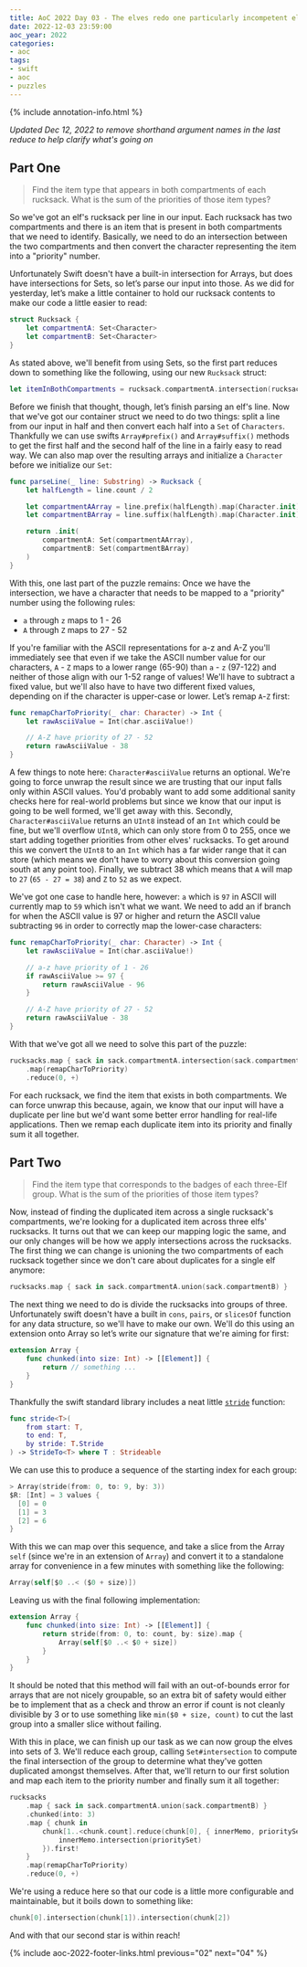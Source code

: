 ```yaml
---
title: AoC 2022 Day 03 - The elves redo one particularly incompetent elf’s job, we fire the elf
date: 2022-12-03 23:59:00
aoc_year: 2022
categories:
- aoc
tags:
- swift
- aoc
- puzzles
---
```


{% include annotation-info.html %}

_Updated Dec 12, 2022 to remove shorthand argument names in the last reduce
to help clarify what's going on_

## Part One
> Find the item type that appears in both compartments of each rucksack. What is the sum of the priorities of those item types?

So we've got an elf's rucksack per line in our input. Each rucksack has two compartments and there is an item that is present in both compartments that we need to identify. Basically, we need to do an intersection between the two compartments and then convert the character representing the item into a "priority" number.

Unfortunately Swift doesn't have a built-in intersection for Arrays, but does have intersections for Sets, so let’s parse our input into those. As we did for yesterday, let’s make a little container to hold our rucksack contents to make our code a little easier to read:

```swift
struct Rucksack {
    let compartmentA: Set<Character>
    let compartmentB: Set<Character>
}
```

As stated above, we'll benefit from using Sets, so the first part reduces down to something like the following, using our new `Rucksack` struct:

```swift
let itemInBothCompartments = rucksack.compartmentA.intersection(rucksack.compartmentB)
```

Before we finish that thought, though, let’s finish parsing an elf's line. Now that we've got our container struct we need to do two things: split a line from our input in half and then convert each half into a `Set` of `Characters`. Thankfully we can use swifts `Array#prefix()` and `Array#suffix()` methods to get the first half and the second half of the line in a fairly easy to read way. We can also map over the resulting arrays and initialize a `Character` before we initialize our `Set`:

```swift
func parseLine(_ line: Substring) -> Rucksack {
    let halfLength = line.count / 2

    let compartmentAArray = line.prefix(halfLength).map(Character.init)
    let compartmentBArray = line.suffix(halfLength).map(Character.init)

    return .init(
        compartmentA: Set(compartmentAArray),
        compartmentB: Set(compartmentBArray)
    )
}
```

With this, one last part of the puzzle remains: Once we have the intersection, we have a character that needs to be mapped to a "priority" number using the following rules:

- `a` through `z` maps to 1 - 26
- `A` through `Z` maps to 27 - 52

If you're familiar with the ASCII representations for a-z and A-Z you'll immediately see that even if we take the ASCII number value for our characters, `A` - `Z` maps to a lower range (65-90) than `a` - `z` (97-122) and neither of those align with our 1-52 range of values! We'll have to subtract a fixed value, but we'll also have to have two different fixed values, depending on if the character is upper-case or lower. Let’s remap `A`-`Z` first:

```swift
func remapCharToPriority(_ char: Character) -> Int {
    let rawAsciiValue = Int(char.asciiValue!)

    // A-Z have priority of 27 - 52
    return rawAsciiValue - 38
}
```

A few things to note here: `Character#asciiValue` returns an optional. We're going to force unwrap the result since we are trusting that our input falls only within ASCII values. You'd probably want to add some additional sanity checks here for real-world problems but since we know that our input is going to be well formed, we'll get away with this. Secondly, `Character#asciiValue` returns an `UInt8` instead of an `Int` which could be fine, but we'll overflow `UInt8`, which can only store from 0 to 255, once we start adding together priorities from other elves' rucksacks. To get around this we convert the `UInt8` to an `Int` which has a far wider range that it can store (which means we don't have to worry about this conversion going south at any point too). Finally, we subtract 38 which means that `A` will map to `27` (`65 - 27 = 38`) and `Z` to `52` as we expect.

We've got one case to handle here, however: `a` which is `97` in ASCII will currently map to `59` which isn't what we want. We need to add an if branch for when the ASCII value is 97 or higher and return the ASCII value subtracting `96` in order to correctly map the lower-case characters:

```swift
func remapCharToPriority(_ char: Character) -> Int {
    let rawAsciiValue = Int(char.asciiValue!)

    // a-z have priority of 1 - 26
    if rawAsciiValue >= 97 {
        return rawAsciiValue - 96
    }

    // A-Z have priority of 27 - 52
    return rawAsciiValue - 38
}
```

With that we've got all we need to solve this part of the puzzle:

```swift
rucksacks.map { sack in sack.compartmentA.intersection(sack.compartmentB).first! }
    .map(remapCharToPriority)
    .reduce(0, +)
```

For each rucksack, we find the item that exists in both compartments. We can force unwrap this because, again, we know that our input will have a duplicate per line but we'd want some better error handling for real-life applications. Then we remap each duplicate item into its priority and finally sum it all together.

## Part Two
> Find the item type that corresponds to the badges of each three-Elf group. What is the sum of the priorities of those item types?

Now, instead of finding the duplicated item across a single rucksack's compartments, we're looking for a duplicated item across three elfs' rucksacks. It turns out that we can keep our mapping logic the same, and our only changes will be how we apply intersections across the rucksacks. The first thing we can change is unioning the two compartments of each rucksack together since we don't care about duplicates for a single elf anymore:

```swift
rucksacks.map { sack in sack.compartmentA.union(sack.compartmentB) }
```

The next thing we need to do is divide the rucksacks into groups of three. Unfortunately swift doesn't have a built in `cons`, `pairs`, or `slicesOf` function for any data structure, so we'll have to make our own. We'll do this using an extension onto Array so let’s write our signature that we're aiming for first:

```swift
extension Array {
    func chunked(into size: Int) -> [[Element]] {
        return // something ...
    }
}
```

Thankfully the swift standard library includes a neat little [`stride`](https://developer.apple.com/documentation/swift/stride%28from:to:by:%29) function:

```swift
func stride<T>(
    from start: T,
    to end: T,
    by stride: T.Stride
) -> StrideTo<T> where T : Strideable
```

We can use this to produce a sequence of the starting index for each group:

```swift
> Array(stride(from: 0, to: 9, by: 3))
$R: [Int] = 3 values {
  [0] = 0
  [1] = 3
  [2] = 6
}
```

With this we can map over this sequence, and take a slice from the Array `self` (since we're in an extension of `Array`) and convert it to a standalone array for convenience in a few minutes with something like the following:

```swift
Array(self[$0 ..< ($0 + size)])
```

Leaving us with the final following implementation:

```swift
extension Array {
    func chunked(into size: Int) -> [[Element]] {
        return stride(from: 0, to: count, by: size).map {
            Array(self[$0 ..< $0 + size])
        }
    }
}
```

It should be noted that this method will fail with an out-of-bounds error for arrays that are not nicely groupable, so an extra bit of safety would either be to implement that as a check and throw an error if count is not cleanly divisible by 3 or to use something like `min($0 + size, count)` to cut the last group into a smaller slice without failing.

With this in place, we can finish up our task as we can now group the elves into sets of 3. We'll reduce each group, calling `Set#intersection` to compute the final intersection of the group to determine what they've gotten duplicated amongst themselves. After that, we'll return to our first solution and map each item to the priority number and finally sum it all together:

```swift
rucksacks
    .map { sack in sack.compartmentA.union(sack.compartmentB) }
    .chunked(into: 3)
    .map { chunk in
        chunk[1..<chunk.count].reduce(chunk[0], { innerMemo, prioritySet in
            innerMemo.intersection(prioritySet)
        }).first!
    }
    .map(remapCharToPriority)
    .reduce(0, +)
```

We're using a reduce here so that our code is a little more configurable and maintainable, but it boils down to something like:

```swift
chunk[0].intersection(chunk[1]).intersection(chunk[2])
```

And with that our second star is within reach!

{% include aoc-2022-footer-links.html previous="02" next="04" %}
